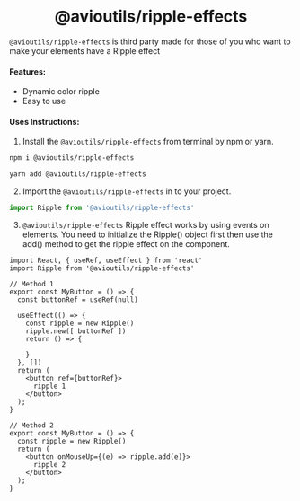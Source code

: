<h1 align="center">@avioutils/ripple-effects</h1>

``@avioutils/ripple-effects`` is third party made for those of you who want to make your elements have a Ripple effect

#### Features:
- Dynamic color ripple
- Easy to use

#### Uses Instructions:

1. Install the `@avioutils/ripple-effects` from terminal by npm or yarn.

```bash
npm i @avioutils/ripple-effects

yarn add @avioutils/ripple-effects
```

2. Import the `@avioutils/ripple-effects` in to your project.

```ts
import Ripple from '@avioutils/ripple-effects'
```

3. `@avioutils/ripple-effects` Ripple effect works by using events on elements. You need to initialize the Ripple() object first then use the add() method to get the ripple effect on the component.

```tsx
import React, { useRef, useEffect } from 'react'
import Ripple from '@avioutils/ripple-effects'

// Method 1
export const MyButton = () => {
  const buttonRef = useRef(null)

  useEffect(() => {
    const ripple = new Ripple()
    ripple.new([ buttonRef ])
    return () => {

    }
  }, [])
  return (
    <button ref={buttonRef}>
      ripple 1
    </button>
  );
}

// Method 2
export const MyButton = () => {
  const ripple = new Ripple()
  return (
    <button onMouseUp={(e) => ripple.add(e)}>
      ripple 2
    </button>
  );
}
```